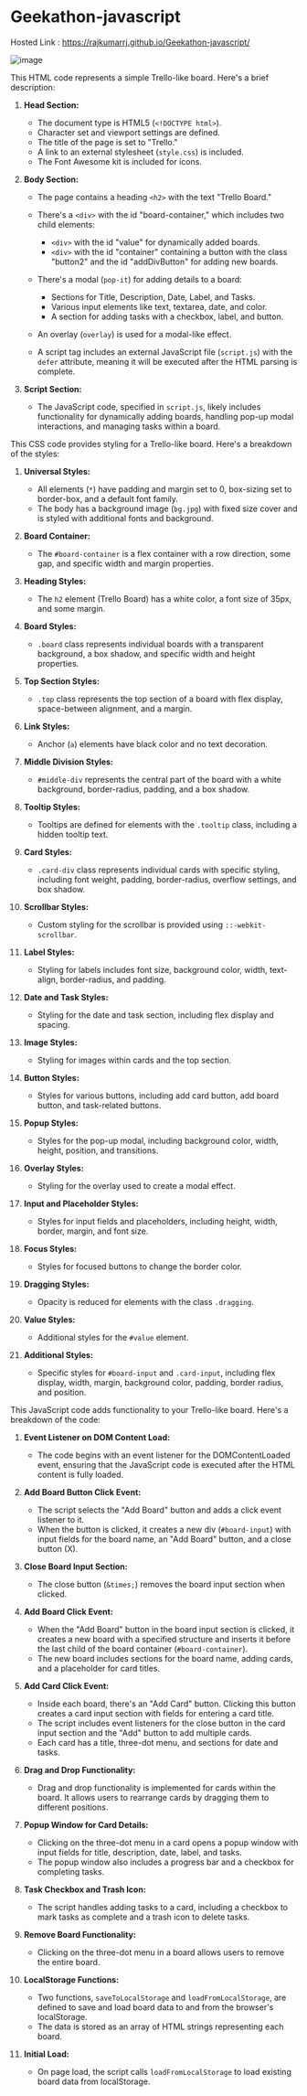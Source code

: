 # Geekathon-javascript

Hosted Link : https://rajkumarrj.github.io/Geekathon-javascript/

![image](https://github.com/RajkumarRj/Geekathon-javascript/assets/142428565/ddc157e0-18df-4197-846c-7f96a8e46237)



This HTML code represents a simple Trello-like board. Here's a brief description:

1. **Head Section:**
    - The document type is HTML5 (`<!DOCTYPE html>`).
    - Character set and viewport settings are defined.
    - The title of the page is set to "Trello."
    - A link to an external stylesheet (`style.css`) is included.
    - The Font Awesome kit is included for icons.

2. **Body Section:**
    - The page contains a heading `<h2>` with the text "Trello Board."
    - There's a `<div>` with the id "board-container," which includes two child elements:
        - `<div>` with the id "value" for dynamically added boards.
        - `<div>` with the id "container" containing a button with the class "button2" and the id "addDivButton" for adding new boards.

    - There's a modal (`pop-it`) for adding details to a board:
        - Sections for Title, Description, Date, Label, and Tasks.
        - Various input elements like text, textarea, date, and color.
        - A section for adding tasks with a checkbox, label, and button.

    - An overlay (`overlay`) is used for a modal-like effect.

    - A script tag includes an external JavaScript file (`script.js`) with the `defer` attribute, meaning it will be executed after the HTML parsing is complete.

3. **Script Section:**
    - The JavaScript code, specified in `script.js`, likely includes functionality for dynamically adding boards, handling pop-up modal interactions, and managing tasks within a board.


This CSS code provides styling for a Trello-like board. Here's a breakdown of the styles:

1. **Universal Styles:**
   - All elements (`*`) have padding and margin set to 0, box-sizing set to border-box, and a default font family.
   - The body has a background image (`bg.jpg`) with fixed size cover and is styled with additional fonts and background.

2. **Board Container:**
   - The `#board-container` is a flex container with a row direction, some gap, and specific width and margin properties.

3. **Heading Styles:**
   - The `h2` element (Trello Board) has a white color, a font size of 35px, and some margin.

4. **Board Styles:**
   - `.board` class represents individual boards with a transparent background, a box shadow, and specific width and height properties.

5. **Top Section Styles:**
   - `.top` class represents the top section of a board with flex display, space-between alignment, and a margin.

6. **Link Styles:**
   - Anchor (`a`) elements have black color and no text decoration.

7. **Middle Division Styles:**
   - `#middle-div` represents the central part of the board with a white background, border-radius, padding, and a box shadow.

8. **Tooltip Styles:**
   - Tooltips are defined for elements with the `.tooltip` class, including a hidden tooltip text.

9. **Card Styles:**
   - `.card-div` class represents individual cards with specific styling, including font weight, padding, border-radius, overflow settings, and box shadow.

10. **Scrollbar Styles:**
    - Custom styling for the scrollbar is provided using `::-webkit-scrollbar`.

11. **Label Styles:**
    - Styling for labels includes font size, background color, width, text-align, border-radius, and padding.

12. **Date and Task Styles:**
    - Styling for the date and task section, including flex display and spacing.

13. **Image Styles:**
    - Styling for images within cards and the top section.

14. **Button Styles:**
    - Styles for various buttons, including add card button, add board button, and task-related buttons.

15. **Popup Styles:**
    - Styles for the pop-up modal, including background color, width, height, position, and transitions.

16. **Overlay Styles:**
    - Styling for the overlay used to create a modal effect.

17. **Input and Placeholder Styles:**
    - Styles for input fields and placeholders, including height, width, border, margin, and font size.

18. **Focus Styles:**
    - Styles for focused buttons to change the border color.

19. **Dragging Styles:**
    - Opacity is reduced for elements with the class `.dragging`.

20. **Value Styles:**
    - Additional styles for the `#value` element.

21. **Additional Styles:**
    - Specific styles for `#board-input` and `.card-input`, including flex display, width, margin, background color, padding, border radius, and position.





This JavaScript code adds functionality to your Trello-like board. Here's a breakdown of the code:

1. **Event Listener on DOM Content Load:**
   - The code begins with an event listener for the DOMContentLoaded event, ensuring that the JavaScript code is executed after the HTML content is fully loaded.

2. **Add Board Button Click Event:**
   - The script selects the "Add Board" button and adds a click event listener to it.
   - When the button is clicked, it creates a new div (`#board-input`) with input fields for the board name, an "Add Board" button, and a close button (X).

3. **Close Board Input Section:**
   - The close button (`&times;`) removes the board input section when clicked.

4. **Add Board Click Event:**
   - When the "Add Board" button in the board input section is clicked, it creates a new board with a specified structure and inserts it before the last child of the board container (`#board-container`).
   - The new board includes sections for the board name, adding cards, and a placeholder for card titles.

5. **Add Card Click Event:**
   - Inside each board, there's an "Add Card" button. Clicking this button creates a card input section with fields for entering a card title.
   - The script includes event listeners for the close button in the card input section and the "Add" button to add multiple cards.
   - Each card has a title, three-dot menu, and sections for date and tasks.

6. **Drag and Drop Functionality:**
   - Drag and drop functionality is implemented for cards within the board. It allows users to rearrange cards by dragging them to different positions.

7. **Popup Window for Card Details:**
   - Clicking on the three-dot menu in a card opens a popup window with input fields for title, description, date, label, and tasks.
   - The popup window also includes a progress bar and a checkbox for completing tasks.

8. **Task Checkbox and Trash Icon:**
   - The script handles adding tasks to a card, including a checkbox to mark tasks as complete and a trash icon to delete tasks.

9. **Remove Board Functionality:**
   - Clicking on the three-dot menu in a board allows users to remove the entire board.

10. **LocalStorage Functions:**
    - Two functions, `saveToLocalStorage` and `loadFromLocalStorage`, are defined to save and load board data to and from the browser's localStorage.
    - The data is stored as an array of HTML strings representing each board.

11. **Initial Load:**
    - On page load, the script calls `loadFromLocalStorage` to load existing board data from localStorage.


